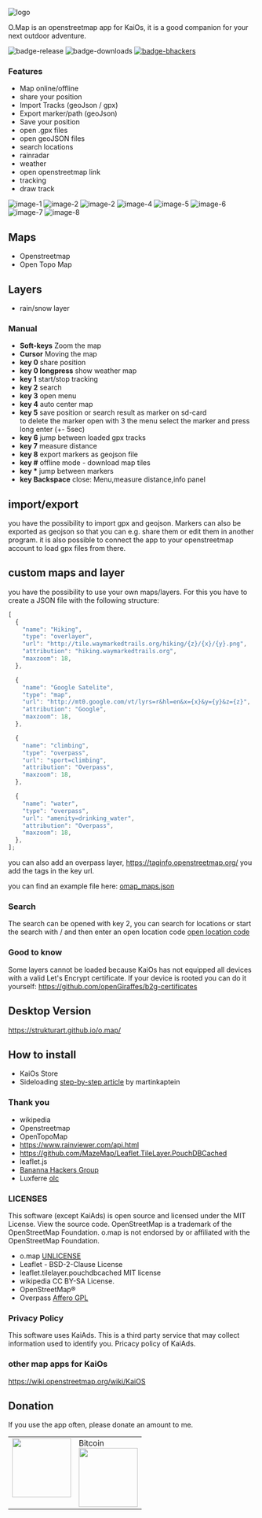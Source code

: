![logo](/images/logo.png)

O.Map is an openstreetmap app for KaiOs, it is a good companion for your next outdoor adventure.

![badge-release](https://img.shields.io/github/v/release/strukturart/o.map?include_prereleases&style=plastic)
![badge-downloads](https://img.shields.io/github/downloads/strukturart/o.map/total)
[![badge-bhackers](https://img.shields.io/badge/bHackers-bHackerStore-orange)](https://store.bananahackers.net/#omap)

### Features

- Map online/offline
- share your position
- Import Tracks (geoJson / gpx)
- Export marker/path (geoJson)
- Save your position
- open .gpx files
- open geoJSON files
- search locations
- rainradar
- weather
- open openstreetmap link
- tracking
- draw track

![image-1](/images/image-1.png)
![image-2](/images/image-2.png)
![image-2](/images/image-3.png)
![image-4](/images/image-4.png)
![image-5](/images/image-5.png)
![image-6](/images/image-6.png)
![image-7](/images/image-7.png)
![image-8](/images/image-8.png)

## Maps

- Openstreetmap
- Open Topo Map

## Layers

- rain/snow layer

### Manual

- **Soft-keys** Zoom the map
- **Cursor** Moving the map
- **key 0** share position
- **key 0 longpress** show weather map
- **key 1** start/stop tracking
- **key 2** search
- **key 3** open menu
- **key 4** auto center map
- **key 5** save position or search result as marker on sd-card <br>
  to delete the marker open with 3 the menu select the marker and press long enter (+- 5sec)
- **key 6** jump between loaded gpx tracks
- **key 7** measure distance
- **key 8** export markers as geojson file
- **key #** offline mode - download map tiles
- **key \*** jump between markers
- **key Backspace** close: Menu,measure distance,info panel

## import/export

you have the possibility to import gpx and geojson. Markers can also be exported as geojson so that you can e.g. share them or edit them in another program.
it is also possible to connect the app to your openstreetmap account to load gpx files from there.

## custom maps and layer

you have the possibility to use your own maps/layers.
For this you have to create a JSON file with the following structure:

```javascript
[
  {
    "name": "Hiking",
    "type": "overlayer",
    "url": "http://tile.waymarkedtrails.org/hiking/{z}/{x}/{y}.png",
    "attribution": "hiking.waymarkedtrails.org",
    "maxzoom": 18,
  },

  {
    "name": "Google Satelite",
    "type": "map",
    "url": "http://mt0.google.com/vt/lyrs=r&hl=en&x={x}&y={y}&z={z}",
    "attribution": "Google",
    "maxzoom": 18,
  },

  {
    "name": "climbing",
    "type": "overpass",
    "url": "sport=climbing",
    "attribution": "Overpass",
    "maxzoom": 18,
  },

  {
    "name": "water",
    "type": "overpass",
    "url": "amenity=drinking_water",
    "attribution": "Overpass",
    "maxzoom": 18,
  },
];
```

you can also add an overpass layer, https://taginfo.openstreetmap.org/ you add the tags in the key url.

you can find an example file here: [omap_maps.json](omap_maps.json)

### Search

The search can be opened with key 2, you can search for locations or start the search with / and then enter an open location code
[open location code](https://en.wikipedia.org/wiki/Open_Location_Code)

### Good to know

Some layers cannot be loaded because KaiOs has not equipped all devices with a valid Let's Encrypt certificate. If your device is rooted you can do it yourself:
https://github.com/openGiraffes/b2g-certificates

## Desktop Version

https://strukturart.github.io/o.map/

## How to install

- KaiOs Store
- Sideloading <a href="https://www.martinkaptein.com/blog/sideloading-and-deploying-apps-to-kai-os/">step-by-step article</a> by martinkaptein

### Thank you

- wikipedia
- Openstreetmap
- OpenTopoMap
- https://www.rainviewer.com/api.html
- https://github.com/MazeMap/Leaflet.TileLayer.PouchDBCached
- leaflet.js
- [Bananna Hackers Group](https://groups.google.com/forum/?utm_medium=email&utm_source=footer#!forum/bananahackers)
- Luxferre [olc](https://gist.github.com/plugnburn/95de231ff94130f1de8eb2a2afaf8516)

### LICENSES

This software (except KaiAds) is open source and licensed under the MIT License. View the source code.
OpenStreetMap is a trademark of the OpenStreetMap Foundation. o.map is not endorsed by or affiliated with the OpenStreetMap Foundation.

- o.map [UNLICENSE](UNLICENSE)
- Leaflet - BSD-2-Clause License
- leaflet.tilelayer.pouchdbcached MIT license
- wikipedia CC BY-SA License.
- OpenStreetMap®
- Overpass [Affero GPL](https://github.com/drolbr/Overpass-API/blob/master/COPYING)

### Privacy Policy

This software uses KaiAds. This is a third party service that may collect information used to identify you. Pricacy policy of KaiAds.

### other map apps for KaiOs

https://wiki.openstreetmap.org/wiki/KaiOS

## Donation

If you use the app often, please donate an amount to me.
<br>

<table class="border-0"> 
  <tr class="border-0" >
    <td valign="top" class="border-0">
        <div>
            <a href="https://paypal.me/strukturart?locale.x=de_DE" target="_blank">
                <img src="/images/paypal.png" width="120px">
            </a>
        </div>
    </td>
    <td valign="top" class="border-0">
        <div>
            <div>Bitcoin</div>
            <img src="/images/bitcoin_rcv.png" width="120px">
        </div>
    </td>
  </tr>
 </table>
